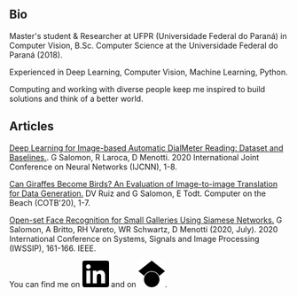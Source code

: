 ## Bio
Master's student & Researcher at UFPR (Universidade Federal do Paraná) in Computer Vision,
B.Sc. Computer Science at the Universidade Federal do Paraná (2018).

Experienced in Deep Learning, Computer Vision, Machine Learning, Python.

Computing and working with diverse people keep me inspired to build solutions and think of a better world.

## Articles
[Deep Learning for Image-based Automatic DialMeter Reading: Dataset and Baselines.](https://arxiv.org/pdf/2005.03106.pdf).
G Salomon, R Laroca, D Menotti. 2020 International Joint Conference on Neural Networks (IJCNN), 1-8.

[Can Giraffes Become Birds? An Evaluation of Image-to-image Translation for Data Generation.](https://arxiv.org/pdf/2001.03637.pdf)
DV Ruiz and G Salomon, E Todt. Computer on the Beach (COTB'20), 1-7.

[Open-set Face Recognition for Small Galleries Using Siamese Networks.](https://homepages.dcc.ufmg.br/~rafaelvareto/papers/2020-iwssip.pdf)
G Salomon, A Britto, RH Vareto, WR Schwartz, D Menotti (2020, July). 2020 International Conference on Systems, Signals and Image Processing (IWSSIP), 161-166. IEEE.

<!-- Links to my articles -->
You can find me on [![LinkedIn][1.1]][1] and on [![Scholar][1.2]][2].
<!-- Icons -->

[1.1]: https://raw.githubusercontent.com/guesalomon/guesalomon/main/imgs/linkedin.svg (Linkedin icon)
[1.2]: https://raw.githubusercontent.com/guesalomon/guesalomon/main/imgs/googlescholar.svg (Google Scholar icon)

<!-- Links to my social media accounts -->
[1]: https://www.linkedin.com/in/gabriel-salomon/
[2]: https://scholar.google.com/citations?user=4JXDo7EAAAAJ

